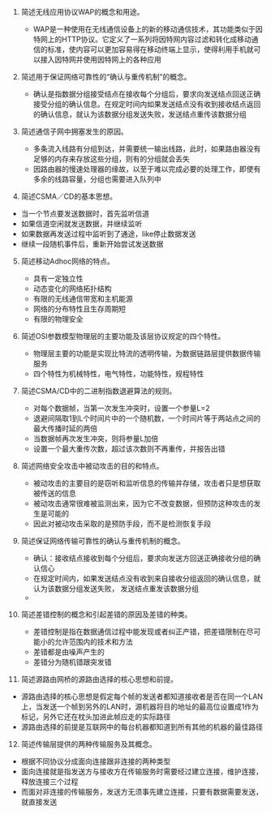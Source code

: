 1. 简述无线应用协议WAP的概念和用途。
   - WAP是一种使用在无线通信设备上的新的移动通信技术，其功能类似于因特网上的HTTP协议。它定义了一系列将因特网内容过滤和转化成移动通信的标准，使内容可以更加容易得在移动终端上显示，使得利用手机就可以接入因特网并使用因特网上的各种应用

2. 简述用于保证网络可靠性的“确认与重传机制”的概念。
   - 确认是指数据分组接受结点在接收每个分组后，要求向发送结点回送正确接受分组的确认信息。在规定时间内如果发送结点没有收到接收结点返回的确认信息，就认为该数据分组发送失败，发送结点重传该数据分组

3. 简述通信子网中拥塞发生的原因。
   - 多条流入线路有分组到达，并需要统一输出线路，此时，如果路由器没有足够的内存来存放这些分组，则有的分组就会丢失
   - 因路由器的慢速处理器的缘故，以至于难以完成必要的处理工作，即使有多余的线路容量，分组也需要进入队列中   

4. 简述CSMA／CD的基本思想。

  - 当一个节点要发送数据时，首先监听信道
  - 如果信道空闲就发送数据，并继续监听
  - 如果数据再发送过程中监听到了通途，like停止数据发送
  - 继续一段随机事件后，重新开始尝试发送数据

5. 简述移动Adhoc网络的特点。
   - 具有一定独立性
   - 动态变化的网络拓扑结构
   - 有限的无线通信带宽和主机能源
   - 网络的分布特性且生存周期短
   - 有限的物理安全

6. 简述OSI参数模型物理层的主要功能及该层协议规定的四个特性。
    - 物理层主要的功能是实现比特流的透明传输，为数据链路层提供数据传输服务
    - 四个特性为机械特性，电气特性，功能特性，规程特性

7. 简述CSMA/CD中的二进制指数退避算法的规则。
   - 对每个数据帧，当第一次发生冲突时，设置一个参量L=2
   - 退避间隔取1到L个时间片中的一个随机数，一个时间片等于两站点之间的最大传播时延的两倍
   - 当数据帧再次发生冲突，则将参量L加倍
   - 设置一个最大重传次数，超过该次数则不再重传，并报告出错
 
8. 简述网络安全攻击中被动攻击的目的和特点。
   - 被动攻击的主要目的是窃听和监听信息的传输并存储，攻击者只是想获取被传送的信息
   - 被动攻击通常很难被监测出来，因为它不改变数据，但预防这种攻击的发生是可能的
   - 因此对被动攻击采取的是预防手段，而不是检测恢复手段

9. 简述保证网络传输可靠性的确认与重传机制的概念。
    - 确认：接收结点接收到每个分组后，要求向发送方回送正确接收分组的确认信心
    - 在规定时间内，如果发送结点没有收到来自接收分组返回的确认信息，就认为该数据分组发送失败， 发送结点重发该数据分组
    - 

10. 简述差错控制的概念和引起差错的原因及差错的种类。
    - 差错控制是指在数据通信过程中能发现或者纠正产错，把差错限制在尽可能小的允许范围内的技术和方法
    - 差错都是由噪声产生的
    - 差错分为随机错跟突发错

11. 简述源路由网桥的源路由选择的核心思想和前提。
   - 源路由选择的核心思想是假定每个帧的发送者都知道接收者是否在同一个LAN上，当发送一个帧到另外的LAN时，源机器将目的地址的最高位设置成1作为标记，另外它还在枕头加进此帧应走的实际路径
   - 源路由选择的前提是互联网中的每台机器都知道到所有其他的机器的最佳路径

12. 简述传输层提供的两种传输服务及其概念。
   - 根据不同协议分成面向连接跟非连接的两种类型
   - 面向连接就是指发送方与接收方在传输服务时需要经过建立连接，维护连接，释放连接三个过程
   - 而面对非连接的传输服务，发送方无须事先建立连接，只要有数据需要发送，就直接发送
